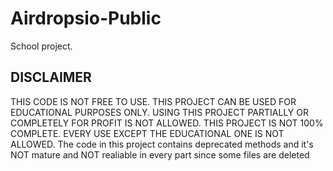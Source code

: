 # Airdropsio-Public
School project.
 
## DISCLAIMER
THIS CODE IS NOT FREE TO USE. THIS PROJECT CAN BE USED FOR EDUCATIONAL PURPOSES ONLY. USING THIS PROJECT PARTIALLY OR COMPLETELY FOR PROFIT IS NOT ALLOWED. THIS PROJECT IS NOT 100% COMPLETE. EVERY USE EXCEPT THE EDUCATIONAL ONE IS NOT ALLOWED. The code in this project contains deprecated methods and it's NOT mature and NOT realiable in every part since some files are deleted
